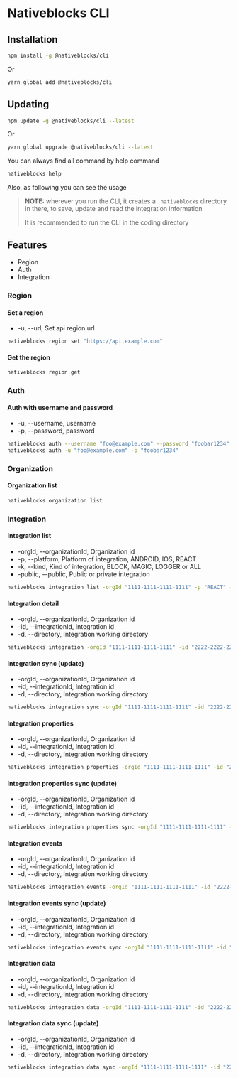 # Nativeblocks CLI

## Installation

```bash
npm install -g @nativeblocks/cli
```

Or

```bash
yarn global add @nativeblocks/cli
```

## Updating

```bash
npm update -g @nativeblocks/cli --latest
```

Or

```bash
yarn global upgrade @nativeblocks/cli --latest
```

You can always find all command by help command

```bash
nativeblocks help
```

Also, as following you can see the usage

> **NOTE:** wherever you run the CLI, it creates a `.nativeblocks` directory in there, to save, update and read the
> integration information
>
> It is recommended to run the CLI in the coding directory

## Features

- Region
- Auth
- Integration

### Region

#### Set a region

- -u, --url, Set api region url

```bash
nativeblocks region set "https://api.example.com"
```

#### Get the region

```bash
nativeblocks region get
```

### Auth

#### Auth with username and password

- -u, --username, username
- -p, --password, password

```bash
nativeblocks auth --username "foo@example.com" --password "foobar1234"
nativeblocks auth -u "foo@example.com" -p "foobar1234"
```

### Organization

#### Organization list

```bash
nativeblocks organization list
```

### Integration

#### Integration list

- -orgId, --organizationId, Organization id
- -p, --platform, Platform of integration, ANDROID, IOS, REACT
- -k, --kind, Kind of integration, BLOCK, MAGIC, LOGGER or ALL
- -public, --public, Public or private integration

```bash
nativeblocks integration list -orgId "1111-1111-1111-1111" -p "REACT" -k "ALL"  --public false
```

#### Integration detail

- -orgId, --organizationId, Organization id
- -id, --integrationId, Integration id
- -d, --directory, Integration working directory

```bash
nativeblocks integration -orgId "1111-1111-1111-1111" -id "2222-2222-2222-2222"
```

#### Integration sync (update)

- -orgId, --organizationId, Organization id
- -id, --integrationId, Integration id
- -d, --directory, Integration working directory

```bash
nativeblocks integration sync -orgId "1111-1111-1111-1111" -id "2222-2222-2222-2222" -d "/Users/sample/projects/awesome_project/integrations/button"
```

#### Integration properties

- -orgId, --organizationId, Organization id
- -id, --integrationId, Integration id
- -d, --directory, Integration working directory

```bash
nativeblocks integration properties -orgId "1111-1111-1111-1111" -id "2222-2222-2222-2222" -d "/Users/sample/projects/awesome_project/integrations/button"
```

#### Integration properties sync (update)

- -orgId, --organizationId, Organization id
- -id, --integrationId, Integration id
- -d, --directory, Integration working directory

```bash
nativeblocks integration properties sync -orgId "1111-1111-1111-1111" -id "2222-2222-2222-2222" -d "/Users/sample/projects/awesome_project/integrations/button"
```

#### Integration events

- -orgId, --organizationId, Organization id
- -id, --integrationId, Integration id
- -d, --directory, Integration working directory

```bash
nativeblocks integration events -orgId "1111-1111-1111-1111" -id "2222-2222-2222-2222" -d "/Users/sample/projects/awesome_project/integrations/button"
```

#### Integration events sync (update)

- -orgId, --organizationId, Organization id
- -id, --integrationId, Integration id
- -d, --directory, Integration working directory

```bash
nativeblocks integration events sync -orgId "1111-1111-1111-1111" -id "2222-2222-2222-2222" -d "/Users/sample/projects/awesome_project/integrations/button"
```

#### Integration data

- -orgId, --organizationId, Organization id
- -id, --integrationId, Integration id
- -d, --directory, Integration working directory

```bash
nativeblocks integration data -orgId "1111-1111-1111-1111" -id "2222-2222-2222-2222" -d "/Users/sample/projects/awesome_project/integrations/button"
```

#### Integration data sync (update)

- -orgId, --organizationId, Organization id
- -id, --integrationId, Integration id
- -d, --directory, Integration working directory

```bash
nativeblocks integration data sync -orgId "1111-1111-1111-1111" -id "2222-2222-2222-2222" -d "/Users/sample/projects/awesome_project/integrations/button"
```